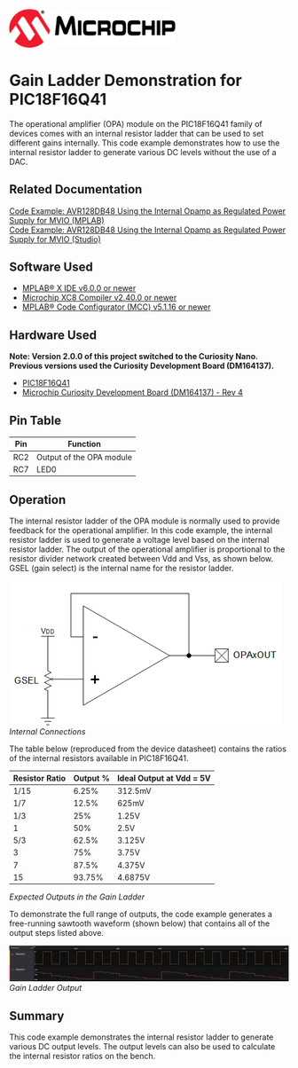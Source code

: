 <!-- Please do not change this html logo with link -->
<a href="https://www.microchip.com" rel="nofollow"><img src="images/microchip.png" alt="MCHP" width="300"/></a>

# Gain Ladder Demonstration for PIC18F16Q41
The operational amplifier (OPA) module on the PIC18F16Q41 family of devices comes with an internal resistor ladder that can be used to set different gains internally. This code example demonstrates how to use the internal resistor ladder to generate various DC levels without the use of a DAC.

## Related Documentation

[Code Example: AVR128DB48 Using the Internal Opamp as Regulated Power Supply for MVIO (MPLAB)](https://github.com/microchip-pic-avr-examples/avr128db48-using-opamp-as-a-regulated-power-supply-mplab)  
[Code Example: AVR128DB48 Using the Internal Opamp as Regulated Power Supply for MVIO (Studio)](https://github.com/microchip-pic-avr-examples/avr128db48-using-opamp-as-a-regulated-power-supply)  

## Software Used  
* [MPLAB® X IDE v6.0.0 or newer](https://www.microchip.com/en-us/development-tools-tools-and-software/mplab-x-ide?utm_source=GitHub&utm_medium=TextLink&utm_campaign=MCU8_MMTCha_pic18q41&utm_content=pic18q41_ladder_demo_github)
* [Microchip XC8 Compiler v2.40.0 or newer](https://www.microchip.com/en-us/development-tools-tools-and-software/mplab-xc-compilers?utm_source=GitHub&utm_medium=TextLink&utm_campaign=MCU8_MMTCha_pic18q41&utm_content=pic18q41_ladder_demo_github)
* [MPLAB® Code Configurator (MCC) v5.1.16 or newer](https://www.microchip.com/mplab/mplab-code-configurator?utm_source=GitHub&utm_medium=TextLink&utm_campaign=MCU8_MMTCha_pic18q41&utm_content=pic18q41_ladder_demo_github)

## Hardware Used

**Note: Version 2.0.0 of this project switched to the Curiosity Nano. Previous versions used the Curiosity Development Board (DM164137).**

- [PIC18F16Q41](https://www.microchip.com/wwwproducts/en/PIC18F16Q41?utm_source=GitHub&utm_medium=TextLink&utm_campaign=MCU8_MMTCha_pic18q41&utm_content=pic18q41_ladder_demo_github)
- [Microchip Curiosity Development Board (DM164137) - Rev 4](https://www.microchip.com/DevelopmentTools/ProductDetails/PartNO/DM164137?utm_source=GitHub&utm_medium=TextLink&utm_campaign=MCU8_MMTCha_pic18q41&utm_content=pic18q41_ladder_demo_github)

## Pin Table
| Pin | Function
| --- | --------
| RC2 | Output of the OPA module
| RC7 | LED0

## Operation<br>
The internal resistor ladder of the OPA module is normally used to provide feedback for the operational amplifier. In this code example, the internal resistor ladder is used to generate a voltage level based on the internal resistor ladder. The output of the operational amplifier is proportional to the resistor divider network created between Vdd and Vss, as shown below. GSEL (gain select) is the internal name for the resistor ladder.

![Schematic](./images/schematic.png)  
*Internal Connections*

The table below (reproduced from the device datasheet) contains the ratios of the internal resistors available in PIC18F16Q41.

| Resistor Ratio   | Output %      | Ideal Output at Vdd = 5V
| ---------------- | ------------- | -------
| 1/15             | 6.25%         | 312.5mV
| 1/7              | 12.5%         | 625mV
| 1/3              | 25%           | 1.25V
| 1                | 50%           | 2.5V
| 5/3              | 62.5%         | 3.125V
| 3                | 75%           | 3.75V
| 7                | 87.5%         | 4.375V
| 15               | 93.75%        | 4.6875V

*Expected Outputs in the Gain Ladder*

To demonstrate the full range of outputs, the code example generates a free-running sawtooth waveform (shown below) that contains all of the output steps listed above.  

![Gain Ladder Output](./images/demoOutput.PNG)  
*Gain Ladder Output*  

## Summary
This code example demonstrates the internal resistor ladder to generate various DC output levels. The output levels can also be used to calculate the internal resistor ratios on the bench.
